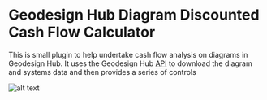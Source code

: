 # Geodesign Hub Diagram Discounted Cash Flow Calculator
This is small plugin to help undertake cash flow analysis on diagrams in Geodesign Hub. It uses the Geodesign Hub [API](http://www.geodesignhub.com/api/) to download the diagram and systems data and then provides a series of controls  

![alt text][logo]

[logo]: http://i.imgur.com/LbxYEQV.png "Geodesign Hub Diagram Discounted Cash Flow"


